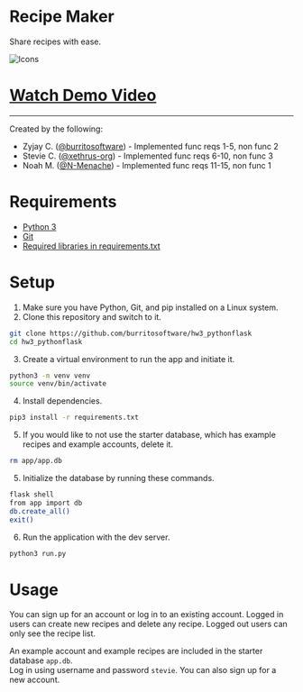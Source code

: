 # Recipe Maker
Share recipes with ease.  

![Icons](https://skillicons.dev/icons?i=py,flask,sqlite)

# [Watch Demo Video](https://drive.google.com/file/d/1zhybQ9sJiCyUd6-PuN9R-ICHEClDEfHw/view)

---

Created by the following:
- Zyjay C. ([@burritosoftware](https://github.com/burritosoftware)) - Implemented func reqs 1-5, non func 2
- Stevie C. ([@xethrus-org](https://github.com/xethrus-org)) - Implemented func reqs 6-10, non func 3
- Noah M. ([@N-Menache](https://github.com/N-Menache)) - Implemented func reqs 11-15, non func 1

# Requirements
- [Python 3](https://python.org)
- [Git](https://git-scm.com/)
- [Required libraries in requirements.txt](requirements.txt)
# Setup
1. Make sure you have Python, Git, and pip installed on a Linux system.
2. Clone this repository and switch to it.
```bash
git clone https://github.com/burritosoftware/hw3_pythonflask
cd hw3_pythonflask
```
3. Create a virtual environment to run the app and initiate it.
```bash
python3 -m venv venv
source venv/bin/activate
```
4. Install dependencies.
```bash
pip3 install -r requirements.txt
```
5. If you would like to not use the starter database, which has example recipes and example accounts, delete it.
```bash
rm app/app.db
```
5. Initialize the database by running these commands.
```bash
flask shell
from app import db
db.create_all()
exit()
```
6. Run the application with the dev server.
```bash
python3 run.py
```

# Usage
You can sign up for an account or log in to an existing account. Logged in users can create new recipes and delete any recipe. Logged out users can only see the recipe list.

An example account and example recipes are included in the starter database `app.db`.  
Log in using username and password `stevie`. You can also sign up for a new account.